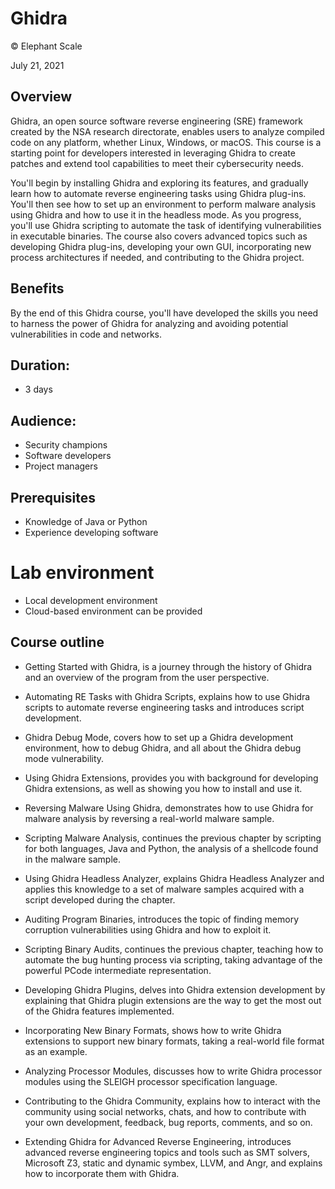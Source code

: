 # Ghidra
© Elephant Scale

July 21, 2021

## Overview

Ghidra, an open source software reverse engineering (SRE) framework created by the NSA research directorate, enables users to analyze compiled code on any platform, whether Linux, Windows, or macOS. This course is a starting point for developers interested in leveraging Ghidra to create patches and extend tool capabilities to meet their cybersecurity needs.

You'll begin by installing Ghidra and exploring its features, and gradually learn how to automate reverse engineering tasks using Ghidra plug-ins. You'll then see how to set up an environment to perform malware analysis using Ghidra and how to use it in the headless mode. As you progress, you'll use Ghidra scripting to automate the task of identifying vulnerabilities in executable binaries. The course also covers advanced topics such as developing Ghidra plug-ins, developing your own GUI, incorporating new process architectures if needed, and contributing to the Ghidra project.

## Benefits

By the end of this Ghidra course, you'll have developed the skills you need to harness the power of Ghidra for analyzing and avoiding potential vulnerabilities in code and networks.

## Duration:

* 3 days

## Audience:

* Security champions
* Software developers
* Project managers

## Prerequisites

* Knowledge of Java or Python
* Experience developing software

# Lab environment

* Local development environment
* Cloud-based environment can be provided

## Course outline

* Getting Started with Ghidra, is a journey through the history of Ghidra and an overview of the program from the user perspective.

* Automating RE Tasks with Ghidra Scripts, explains how to use Ghidra scripts to automate reverse engineering tasks and introduces script development.

* Ghidra Debug Mode, covers how to set up a Ghidra development environment, how to debug Ghidra, and all about the Ghidra debug mode vulnerability.

* Using Ghidra Extensions, provides you with background for developing Ghidra extensions, as well as showing you how to install and use it.

* Reversing Malware Using Ghidra, demonstrates how to use Ghidra for malware analysis by reversing a real-world malware sample.

* Scripting Malware Analysis, continues the previous chapter by scripting for both languages, Java and Python, the analysis of a shellcode found in the malware sample.

* Using Ghidra Headless Analyzer, explains Ghidra Headless Analyzer and applies this knowledge to a set of malware samples acquired with a script developed during the chapter.

* Auditing Program Binaries, introduces the topic of finding memory corruption vulnerabilities using Ghidra and how to exploit it.

* Scripting Binary Audits, continues the previous chapter, teaching how to automate the bug hunting process via scripting, taking advantage of the powerful PCode intermediate representation.

* Developing Ghidra Plugins, delves into Ghidra extension development by explaining that Ghidra plugin extensions are the way to get the most out of the Ghidra features implemented.

* Incorporating New Binary Formats, shows how to write Ghidra extensions to support new binary formats, taking a real-world file format as an example.

* Analyzing Processor Modules, discusses how to write Ghidra processor modules using the SLEIGH processor specification language.

* Contributing to the Ghidra Community, explains how to interact with the community using social networks, chats, and how to contribute with your own development, feedback, bug reports, comments, and so on.

* Extending Ghidra for Advanced Reverse Engineering, introduces advanced reverse engineering topics and tools such as SMT solvers, Microsoft Z3, static and dynamic symbex, LLVM, and Angr, and explains how to incorporate them with Ghidra.
